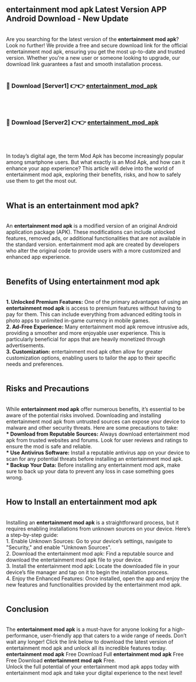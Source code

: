 ## entertainment mod apk Latest Version APP Android Download - New Update
<br>
Are you searching for the latest version of the <strong>entertainment mod apk</strong>? Look no further! We provide a free and secure download link for the official entertainment mod apk, ensuring you get the most up-to-date and trusted version. Whether you're a new user or someone looking to upgrade, our download link guarantees a fast and smooth installation process.
<br>
<br>
<h3>🔴 Download [Server1] 👉👉 <a href="https://modyolo.store/entertainment+mod+apk">entertainment_mod_apk</a></h3><br>
<br>
<h3>🔴 Download [Server2] 👉👉 <a href="https://modyolo.store/entertainment+mod+apk">entertainment_mod_apk</a></h3><br>
<br>
<br>
In today’s digital age, the term Mod Apk has become increasingly popular among smartphone users. But what exactly is an Mod Apk, and how can it enhance your app experience? This article will delve into the world of entertainment mod apk, exploring their benefits, risks, and how to safely use them to get the most out.
<br>
<br>
<h2>What is an entertainment mod apk?</h2>
<br>
An <strong>entertainment mod apk</strong> is a modified version of an original Android application package (APK). These modifications can include unlocked features, removed ads, or additional functionalities that are not available in the standard version. entertainment mod apk are created by developers who alter the original code to provide users with a more customized and enhanced app experience.
<br>
<br>
<h2>Benefits of Using entertainment mod apk</h2>
<br>
<strong> 1. Unlocked Premium Features:</strong> One of the primary advantages of using an <strong>entertainment mod apk</strong> is access to premium features without having to pay for them. This can include everything from advanced editing tools in photo apps to unlimited in-game currency in mobile games.
<br>
<strong> 2. Ad-Free Experience:</strong> Many entertainment mod apk remove intrusive ads, providing a smoother and more enjoyable user experience. This is particularly beneficial for apps that are heavily monetized through advertisements.
<br>
<strong> 3. Customization:</strong> entertainment mod apk often allow for greater customization options, enabling users to tailor the app to their specific needs and preferences.
<br>
<br>
<h2>Risks and Precautions</h2>
<br>
While <strong>entertainment mod apk</strong> offer numerous benefits, it’s essential to be aware of the potential risks involved. Downloading and installing entertainment mod apk from untrusted sources can expose your device to malware and other security threats. Here are some precautions to take:
<br>
<strong> * Download from Reputable Sources:</strong> Always download entertainment mod apk from trusted websites and forums. Look for user reviews and ratings to ensure the mod is safe and reliable.
<br>
<strong> * Use Antivirus Software:</strong> Install a reputable antivirus app on your device to scan for any potential threats before installing an entertainment mod apk.
<br>
<strong> * Backup Your Data:</strong> Before installing any entertainment mod apk, make sure to back up your data to prevent any loss in case something goes wrong.
<br>
<br>
<h2>How to Install an entertainment mod apk</h2>
<br>
Installing an <strong>entertainment mod apk</strong> is a straightforward process, but it requires enabling installations from unknown sources on your device. Here’s a step-by-step guide:
<br>
 1. Enable Unknown Sources: Go to your device’s settings, navigate to "Security," and enable "Unknown Sources".
<br>
 2. Download the entertainment mod apk: Find a reputable source and download the entertainment mod apk file to your device.
<br>
 3. Install the entertainment mod apk: Locate the downloaded file in your device’s file manager and tap on it to begin the installation process.
<br>
 4. Enjoy the Enhanced Features: Once installed, open the app and enjoy the new features and functionalities provided by the entertainment mod apk.
<br>
<br>
<h2><strong>Conclusion</strong></h2>
<br>
The <strong>entertainment mod apk</strong> is a must-have for anyone looking for a high-performance, user-friendly app that caters to a wide range of needs. Don’t wait any longer! Click the link below to download the latest version of entertainment mod apk and unlock all its incredible features today.
<br>
<strong>entertainment mod apk</strong> Free Download Full <strong>entertainment mod apk</strong> Free Free Download <strong>entertainment mod apk</strong> Free.
<br>
Unlock the full potential of your entertainment mod apk apps today with entertainment mod apk and take your digital experience to the next level!